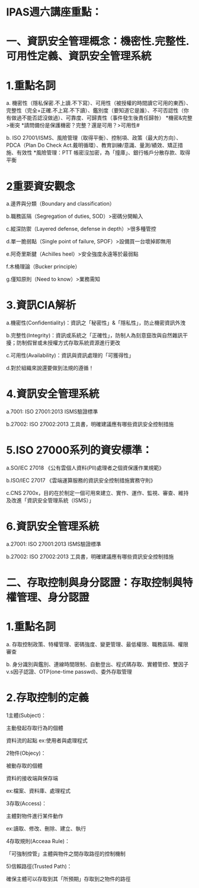 # IPAS週六講座重點：

# 一、資訊安全管理概念：機密性.完整性.可用性定義、資訊安全管理系統

# 1.重點名詞 

a. 機密性（隱私保密.不上讀.不下寫）、可用性（被授權的時間讀它可用的東西）、完整性（完全+正確.不上寫.不下讀）、鑑別度（要知道它是誰）、不可否認性（你有做過不能否認沒做過）、可靠度、可歸責性（事件發生後責任歸咎） *機密&完整>衝突 *請問備份是保護機密？完整？還是可用？>可用性#

b. ISO 27001/ISMS、風險管理（取得平衡）、控制項、政策（最大的方向）、PDCA（Plan Do Check Act.戴明循環）、教育訓練/意識、量測/績效、矯正措施、有效性 *風險管理：PTT 帳密沒加密，為「撞庫」、銀行帳戶分散存款、取得平衡 

# 2重要資安觀念   

a.邊界與分類（Boundary and classification）

b.職務區隔（Segregation of duties, SOD）>密碼分開輸入

c.縱深防禦（Layered defense, defense in depth）>很多種管控

d.單一脆弱點（Single point of failure, SPOF）>設備買一台壞掉即無用

e.阿奇里斯腱（Achilles heel）>安全強度永遠等於最弱點

f.木桶理論（Bucker principle）

g.僅知原則（Need to know）>業務需知

# 3.資訊CIA解析

a.機密性(Confidentiality)：資訊之「秘密性」&「隱私性」，防止機密資訊外洩

b.完整性(Integrity)：資訊或系統之「正確性」，防制人為刻意竄改與自然雜訊干擾；防制假冒或未授權方式存取系統資源進行更改

c.可用性(Availability)：資訊與資訊處理的「可獲得性」

d.對於組織來說還要做到法規的遵循！

# 4.資訊安全管理系統

a.7001: ISO 27001:2013 ISMS驗證標準

b.27002: ISO 27002:2013 工具書，明確建議應有哪些資訊安全控制措施

# 5.ISO 27000系列的資安標準：

a.SO/IEC 27018 《公有雲個人資料(PII)處理者之個資保護作業規範》

b.ISO/IEC 27017 《雲端運算服務的資訊安全控制措施實務守則》

c.CNS 2700x，目的在於制定一個可用來建立、實作、運作、監視、審查、維持及改進「資訊安全管理系統（ISMS）」

# 6.資訊安全管理系統

a.27001: ISO 27001:2013 ISMS驗證標準

b.27002: ISO 27002:2013 工具書，明確建議應有哪些資訊安全控制措施

# 二、存取控制與身分認證：存取控制與特權管理、身分認證

# 1.重點名詞

a. 存取控制政策、特權管理、密碼強度、變更管理、最低權限、職務區隔、權限審查

b. 身分識別與鑑別、連線時間限制、自動登出、程式碼存取、實體管控、雙因子v.s因子認證、OTP(one-time passwd)、委外存取管理

# 2.存取控制的定義

1主體(Subject)：

主動發起存取行為的個體

資料流的起點
ex:使用者與處理程式

2物件(Objecy)：

被動存取的個體

資料的接收端與保存端

ex:檔案、資料庫、處理程式

3存取(Access)：

主體對物件進行某件動作

ex:讀取、修改、刪除、建立、執行

4存取規則(Acceaa Rule)：

「可強制控管」主體與物件之間存取路徑的控制機制

5)信賴路徑(Trusted Path)：

確保主體可以存取到其「所預期」存取到之物件的路徑






